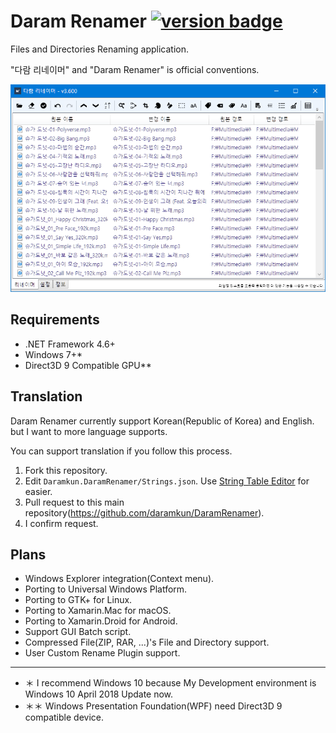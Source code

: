 ﻿# Daram Renamer [![version badge](https://img.shields.io/badge/version-3.60-brightgreen.svg)](https://shields.io)

Files and Directories Renaming application.

"다람 리네이머" and "Daram Renamer" is official conventions.

![Main Application Screenshot](DocumentResources/Main.png)

## Requirements
* .NET Framework 4.6+
* Windows 7+*
* Direct3D 9 Compatible GPU**

## Translation
Daram Renamer currently support Korean(Republic of Korea) and English. but I want to more language supports.

You can support translation if you follow this process.

1. Fork this repository.
2. Edit ```Daramkun.DaramRenamer/Strings.json```. Use [String Table Editor](https://github.com/daramkun/StringTableEditor) for easier.
3. Pull request to this main repository(https://github.com/daramkun/DaramRenamer).
4. I confirm request.

## Plans
* Windows Explorer integration(Context menu).
* Porting to Universal Windows Platform.
* Porting to GTK+ for Linux.
* Porting to Xamarin.Mac for macOS.
* Porting to Xamarin.Droid for Android.
* Support GUI Batch script.
* Compressed File(ZIP, RAR, ...)'s File and Directory support.
* User Custom Rename Plugin support.

---
* ＊ I recommend Windows 10 because My Development environment is Windows 10 April 2018 Update now.
* ＊＊ Windows Presentation Foundation(WPF) need Direct3D 9 compatible device.